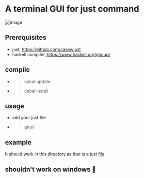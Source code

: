 # A terminal GUI for just command

![image](https://github.com/paolino/just-a-guy/assets/56350/73722a35-3a93-42fb-a122-e1868169d26c)

## Prerequisites
 - just, https://github.com/casey/just
 - haskell compiler, https://www.haskell.org/ghcup/

## compile 
  - > cabal update
  - > cabal install

## usage 
  - add your just file
  - > giust

## example

It should work in this directory as ther is a just [file](https://github.com/paolino/just-a-guy/blob/main/justfile)

## shouldn't work on windows :shrug:
